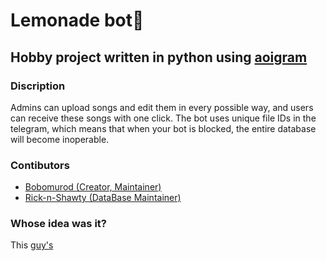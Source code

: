 ﻿# Lemonade bot🍋
## Hobby project written in python using [aoigram](https://github.com/aiogram/aiogram)
### Discription
Admins can upload songs and edit them in every possible way, and users can receive these songs with one click. The bot uses unique file IDs in the telegram, which means that when your bot is blocked, the entire database will become inoperable.
### Contibutors
- [Bobomurod (Creator, Maintainer)](https://github.com/muminovbob)
- [Rick-n-Shawty (DataBase Maintainer)](https://github.com/rick-n-shawty)
### Whose idea was it?
This [guy's](https://github.com/rick-n-shawty)
